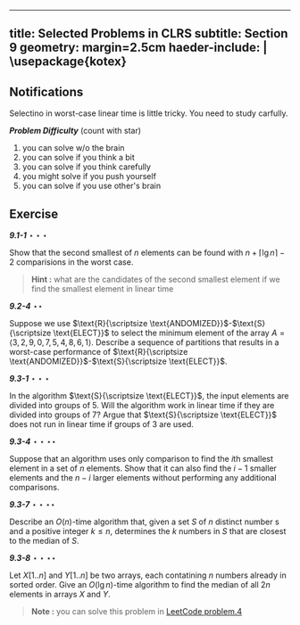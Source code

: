 
---
title: Selected Problems in CLRS
subtitle: Section 9
geometry: margin=2.5cm
haeder-include: | 
  \usepackage{kotex}  
---

## Notifications

Selectino in worst-case linear time is little tricky. You need to study carfully.

***Problem Difficulty*** (count with star)

1. you can solve w/o the brain
2. you can solve if you think a bit
3. you can solve if you think carefully
4. you might solve if you push yourself
5. you can solve if you use other's brain

## Exercise

***9.1-1*** $\star\star\star$

Show that the second smallest of $n$ elements can be found with $n + \lceil \lg n \rceil - 2$ comparisions in the worst case.

> **Hint :** what are the candidates of the second smallest element if we find the smallest element in linear time

***9.2-4*** $\star\star$

Suppose we use $\text{R}{\scriptsize \text{ANDOMIZED}}$-$\text{S}{\scriptsize \text{ELECT}}$ to select the minimum element of the array $A = \langle 3, 2, 9, 0, 7, 5, 4, 8, 6, 1\rangle$. Describe a sequence of partitions that results in a worst-case performance of $\text{R}{\scriptsize \text{ANDOMIZED}}$-$\text{S}{\scriptsize \text{ELECT}}$.

***9.3-1*** $\star\star\star$

In the algorithm $\text{S}{\scriptsize \text{ELECT}}$, the input elements are divided into groups of 5. Will the algorithm work in linear time if they are divided into groups of 7? Argue that $\text{S}{\scriptsize \text{ELECT}}$ does not run in linear time if groups of 3 are used.

***9.3-4*** $\star\star\star\star$

Suppose that an algorithm uses only comparison to find the $i$th smallest element in a set of $n$ elements. Show that it can also find the $i-1$ smaller elements and the $n-i$ larger elements without performing any additional comparisons.


***9.3-7*** $\star\star\star\star$

Describe an $O(n)$-time algorithm that, given a set $S$ of $n$ distinct number s and a positive integer $k \le n$, determines the $k$ numbers in $S$ that are closest to the median of $S$.

***9.3-8*** $\star\star\star\star$

Let $X[1..n]$ and $Y[1..n]$ be two arrays, each contatining $n$ numbers already in sorted order. Give an $O(\lg n)$-time algorithm to find the median of all $2n$ elements in arrays $X$ and $Y$.

> **Note :** you can solve this problem in [LeetCode problem.4](https://leetcode.com/problems/median-of-two-sorted-arrays/)



